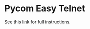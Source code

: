 # Pycom Easy Telnet
See this [link](https://www.hackster.io/rob-braggaar/pycom-easy-telnet-fbbabc) for full instructions.
